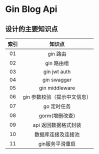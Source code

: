 # Gin Blog Api
## 设计的主要知识点

|  索引   | 知识点  |
|  :----:  | :----:  |
| 01  | gin 路由 |
| 02  | gin 路由组 |
| 03  | gin jwt auth |
| 04  | gin swagger |
| 05  | gin middleware |
| 06  | gin 参数校验（提示中文信息） |
| 07  | go 定时任务 |
| 08  | gorm(增删改查) |
| 09  | api 返回数据格式封装 |
| 10  | 数据库连接及连接池 |
| 11  | gin服务平滑重启 |